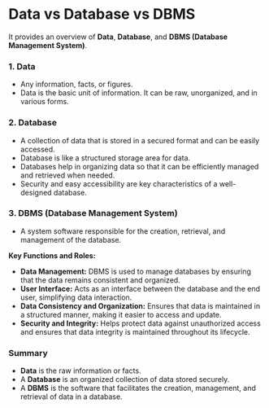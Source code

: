 # Data vs Database vs DBMS

It provides an overview of **Data**, **Database**, and **DBMS (Database Management System)**.

### 1. Data
- Any information, facts, or figures.
- Data is the basic unit of information. It can be raw, unorganized, and in various forms.


### 2. Database
- A collection of data that is stored in a secured format and can be easily accessed.
- Database is like a structured storage area for data.
- Databases help in organizing data so that it can be efficiently managed and retrieved when needed.
- Security and easy accessibility are key characteristics of a well-designed database.


### 3. DBMS (Database Management System)
- A system software responsible for the creation, retrieval, and management of the database.

**Key Functions and Roles:**  
  - **Data Management:** DBMS is used to manage databases by ensuring that the data remains consistent and organized.
  - **User Interface:** Acts as an interface between the database and the end user, simplifying data interaction.
  - **Data Consistency and Organization:** Ensures that data is maintained in a structured manner, making it easier to access and update.
  - **Security and Integrity:** Helps protect data against unauthorized access and ensures that data integrity is maintained throughout its lifecycle.


### Summary
- **Data** is the raw information or facts.
- A **Database** is an organized collection of data stored securely.
- A **DBMS** is the software that facilitates the creation, management, and retrieval of data in a database.
